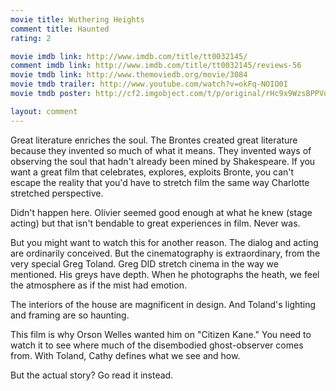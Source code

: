 ```yaml
---
movie title: Wuthering Heights
comment title: Haunted
rating: 2

movie imdb link: http://www.imdb.com/title/tt0032145/
comment imdb link: http://www.imdb.com/title/tt0032145/reviews-56
movie tmdb link: http://www.themoviedb.org/movie/3084
movie tmdb trailer: http://www.youtube.com/watch?v=okFq-NOIO0I
movie tmdb poster: http://cf2.imgobject.com/t/p/original/rHc9x9WzsBPPVqHBeiZ2zsdJ3mL.jpg

layout: comment
---
```


Great literature enriches the soul. The Brontes created great literature because they invented so much of what it means. They invented ways of observing the soul that hadn't already been mined by Shakespeare. If you want a great film that celebrates, explores, exploits Bronte, you can't escape the reality that you'd have to stretch film the same way Charlotte stretched perspective.

Didn't happen here. Olivier seemed good enough at what he knew (stage acting) but that isn't bendable to great experiences in film. Never was.

But you might want to watch this for another reason. The dialog and acting are ordinarily conceived. But the cinematography is extraordinary, from the very special Greg Toland. Greg DID stretch cinema in the way we mentioned. His greys have depth. When he photographs the heath, we feel the atmosphere as if the mist had emotion. 

The interiors of the house are magnificent in design. And Toland's lighting and framing are so haunting.

This film is why Orson Welles wanted him on "Citizen Kane." You need to watch it to see where much of the disembodied ghost-observer comes from. With Toland, Cathy defines what we see and how.

But the actual story? Go read it instead.